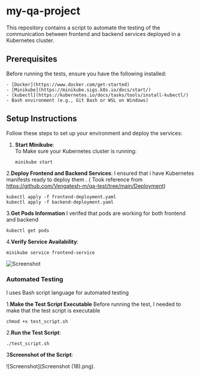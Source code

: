 # my-qa-project



This repository contains a script to automate the testing of the communication between frontend and backend services deployed in a Kubernetes cluster.

## Prerequisites

Before running the tests, ensure you have the following installed:
 ```
- [Docker](https://www.docker.com/get-started)
- [Minikube](https://minikube.sigs.k8s.io/docs/start/)
- [kubectl](https://kubernetes.io/docs/tasks/tools/install-kubectl/)
- Bash environment (e.g., Git Bash or WSL on Windows)
 ```

## Setup Instructions

Follow these steps to set up your environment and deploy the services:

1. **Start Minikube**:  
  To Make sure your Kubernetes cluster is running:
   ```bash
   minikube start
    ```
2.**Deploy Frontend and Backend Services**:
   I ensured that i have Kubernetes manifests ready to deploy them . ( Took reference from https://github.com/Vengatesh-m/qa-test/tree/main/Deployment)
   ```
  kubectl apply -f frontend-deployment.yaml
  kubectl apply -f backend-deployment.yaml
   ```
3.**Get Pods Information**
   I verifed that pods are working for both frontend and backend 
   ```
   kubectl get pods

   ```
4.**Verify Service Availability**:
   ```
   minikube service frontend-service

   ```

  ![Screenshot](Screenshot%202024-09-25%20223542.png)
### Automated Testing 
I uses Bash script language for automated testing

1.**Make the Test Script Executable**
  Before running the test, I needed to make that the test script is executable

  ```
  chmod +x test_script.sh
  ```
2.**Run the Test Script**:

  ```
  ./test_script.sh

  ```
3**Screenshot of the Script**:

 ![Screenshot](Screenshot (18).png).




   
